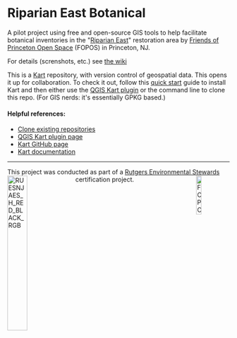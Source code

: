 # Riparian East Botanical

A pilot project using free and open-source GIS tools to help facilitate botanical inventories in the "[Riparian East](https://www.fopos.org/riparian-restoration-project)" restoration area by [Friends of Princeton Open Space](https://www.fopos.org/) (FOPOS) in Princeton, NJ. 

For details (screnshots, etc.) see [the wiki](https://github.com/pmgreen/riparian_east_botanical/wiki)

This is a [Kart](https://kartproject.org/) repository, with version control of geospatial data. This opens it up for collaboration. To check it out, follow this [quick start](https://docs.kartproject.org/en/latest/pages/quick_guide.html#quick-guide) guide to install Kart and then either use the [QGIS Kart plugin](https://plugins.qgis.org/plugins/kart/) or the command line to clone this repo. (For GIS nerds: it's essentially GPKG based.)  

#### Helpful references:
- [Clone existing repositories](https://docs.kartproject.org/en/latest/pages/commands/kart_clone.html#clone-existing-repositories)
- [QGIS Kart plugin page](https://plugins.qgis.org/plugins/kart/)
- [Kart GitHub page](https://github.com/koordinates/kart)
- [Kart documentation](https://docs.kartproject.org/en/latest/)

***
This project was conducted as part of a [Rutgers Environmental Stewards](https://envirostewards.rutgers.edu/) certification project.
<img width="30%" align="left" alt="RUESNJAES_H_RED_BLACK_RGB" src="https://github.com/user-attachments/assets/14a2e5f2-5bdb-4aa2-8ac4-33199d91b2f8" />
<img width="15%" align="right" alt="FOPOS bw horiz" src="https://github.com/user-attachments/assets/aa207b05-f183-4d2e-a38f-b893461c0a3e" />
